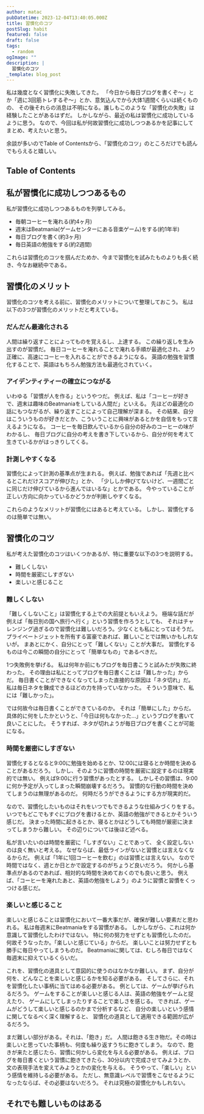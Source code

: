 ```yaml
---
author: matac
pubDatetime: 2023-12-04T13:40:05.000Z
title: 習慣化のコツ
postSlug: habit
featured: false
draft: false
tags:
  - random
ogImage: ""
description: |
  習慣化のコツ
_template: blog_post
---
```


私は幾度となく習慣化に失敗してきた。
「今日から毎日ブログを書くぞ〜」とか「週に3回筋トレするぞ〜」とか、意気込んでから大体1週間くらいは続くものの、
その後それらの消息は不明になる。誰しもこのような「習慣化の失敗」は経験したことがあるはずだ。
しかしながら、最近の私は習慣化に成功しているように思う。
なので、今回は私が何故習慣化に成功しつつあるかを記事にしてまとめ、考えたいと思う。

余談が多いのでTable of Contentsから、「習慣化のコツ」のところだけでも読んでもらえると嬉しい。

## Table of Contents

## 私が習慣化に成功しつつあるもの

私が習慣化に成功しつつあるものを列挙してみる。

- 毎朝コーヒーを淹れる(約4ヶ月)
- 週末はBeatmania(ゲームセンターにある音楽ゲーム)をする(約1年半)
- 毎日ブログを書く(約3ヶ月)
- 毎日英語の勉強をする(約2週間)

これらは習慣化のコツを掴んだためか、今まで習慣化を試みたものよりも長く続き、今なお継続中である。

## 習慣化のメリット

習慣化のコツを考える前に、習慣化のメリットについて整理しておこう。
私は以下の3つが習慣化のメリットだと考えている。

### だんだん最適化される

人間は繰り返すことによってものを覚えるし、上達する。
この繰り返しを生み出すのが習慣だ。
毎日コーヒーを淹れることで淹れる手順が最適化され、
より正確に、高速にコーヒーを入れることができるようになる。
英語の勉強を習慣化することで、英語はもちろん勉強方法も最適化されていく。

### アイデンティティーの確立につながる

いわゆる「習慣が人を作る」というやつだ。
例えば、私は「コーヒーが好きで、週末は趣味のBeatmaniaをしている人間だ」といえる。
先ほどの最適化の話にもつながるが、繰り返すことによって自己理解が深まる。
その結果、自分はこういうものが好きだとか、こういうことに興味があるとかを自信をもって言えるようになる。
コーヒーを毎日飲んでいるから自分の好みのコーヒーの味がわかるし、
毎日ブログに自分の考えを書き下しているから、自分が何を考えて生きているかがはっきりしてくる。

### 計測しやすくなる

習慣化によって計測の基準点が生まれる。
例えば、勉強であれば「先週と比べるとこれだけスコアが伸びた」とか、
「少ししか伸びてないけど、一週間ごとに同じだけ伸びているから進んではいるな」とかである。
今やっていることが正しい方向に向かっているかどうかが判断しやすくなる。

これらのようなメリットが習慣化にはあると考えている。
しかし、習慣化するのは簡単では無い。

## 習慣化のコツ

私が考えた習慣化のコツはいくつかあるが、特に重要な以下の3つを説明する。

- 難しくしない
- 時間を厳密にしすぎない
- 楽しいと感じること

### 難しくしない

「難しくしないこと」は習慣化する上での大前提ともいえよう。
極端な話だが例えば「毎日別の国へ旅行へ行く」という習慣を作ろうとしても、
それはチャレンジング過ぎるので習慣化は難しいだろう。少なくとも私にとってはそうだ。
プライベートジェットを所有する富豪であれば、難しいことでは無いかもしれないが。
まあとにかく、自分にとって「難しくない」ことが大事だ。
習慣化するものは今この瞬間の自分にとって「簡単なもの」であるべきだ。

1つ失敗例を挙げる。
私は何年か前にもブログを毎日書こうと試みたが失敗に終わった。
その理由は私にとってブログを毎日書くことは「難しかった」からだ。
毎日書くことができなくなってしまった直接的な原因は「ネタ切れ」だ。
私は毎日ネタを錬成できるほどの力を持っていなかった。
そういう意味で、私には「難しかった」。

では何故今は毎日書くことができているのか。
それは「簡単にした」からだ。
具体的に何をしたかというと、「今日は何もなかった...」というブログを書いて良いことにした。
そうすれば、ネタが切れようが毎日ブログを書くことが可能になる。

### 時間を厳密にしすぎない

習慣化するとなると9:00に勉強を始めるとか、12:00には寝るとか時間を決めることがあるだろう。
しかし、そのように習慣の時間を厳密に設定するのは現実的では無い。
例えば9:00に行う習慣があったとする。
しかしその習慣は、9:00に何か予定が入ってしまった瞬間崩壊するだろう。
習慣的な行動の時間を決めてしまうのは無理があるのだ。
何時だろうができるようにする方が現実的だ。

なので、習慣化したいものはそれをいつでもできるような仕組みづくりをする。
いつでもどこでもすぐにブログを書けるとか、英語の勉強ができるとかそういう感じだ。
決まった時間に起きるとか、寝るとかはどうしても時間が厳密に決まってしまうから難しい。
その辺りについては後ほど述べる。

私が言いたいのは時間を厳密に「しすぎない」ことであって、
全く設定しないのは良く無いと考える。
なぜならば、最低ラインがないと習慣とは言えなくなるからだ。
例えば「1年に1回コーヒーを飲む」のは習慣とは言えない。
なので時間ではなく、週とか日とかで設定するのがちょうど良いだろう。
何かしら基準点があるのであれば、相対的な時間を決めておくのでも良いと思う。
例えば、「コーヒーを淹れたあと、英語の勉強をしよう」のように習慣と習慣をくっつける感じだ。

### 楽しいと感じること

楽しいと感じることは習慣化において一番大事だが、確保が難しい要素だと思われる。
私は毎週末にBeatmaniaをする習慣がある。
しかしながら、これは何か意識して習慣化したわけではない。
特に何の努力をせずとも習慣化したのだ。
何故そうなったか。「楽しいと感じている」からだ。
楽しいことは努力せずとも勝手に毎日やってしまうものだ。
Beatmaniaに関しては、むしろ毎日ではなく毎週末に抑えているくらいだ。

これを、習慣化の道具として意図的に使うのはなかなか難しい。
まず、自分が何を、どんなことを楽しいと感じるかを知る必要がある。
そしてさらに、それを習慣化したい事柄に当てはめる必要がある。
例としては、ゲームが挙げられるだろう。
ゲームをすることが楽しいと感じる人は、英語の勉強をゲームと捉えたり、
ゲームにしてしまったりすることで楽しさを感じる。
できれば、ゲームがどうして楽しいと感じるのかまで分析するなど、
自分の楽しいという感情に関してなるべく深く理解すると、
習慣化の道具として適用できる範囲が広がるだろう。

まだ難しい部分がある。それは、「飽き」だ。
人間は飽きる生き物だ。その時は楽しいと思っていた事柄も、何度も繰り返すうちに飽きてしまう。
なので、飽きが来たと感じたら、習慣に何かしら変化を与える必要がある。
例えば、ブログを毎日書くという習慣に飽きてきたら、30分以内で完成させてみようとか、
文の表現手法を変えてみようとかの変化を与える。
そうやって、「楽しい」という感情を維持しる必要がある。
ただし、無意識レベルで習慣をこなせるようになったならば、その必要はないだろう。
それは究極の習慣化かもしれない。

## それでも難しいものはある

